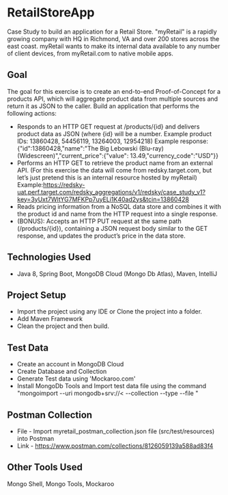 # RetailStoreApp
Case Study to build an application for a Retail Store.
"myRetail" is a rapidly growing company with HQ in Richmond, VA and over 200 stores across the east coast. myRetail wants to make its internal data available to any number of client devices, from myRetail.com to native mobile apps. 
## Goal
The goal for this exercise is to create an end-to-end Proof-of-Concept for a products API, which will aggregate product data from multiple sources and return it as JSON to the caller. 
Build an application that performs the following actions: 
* Responds to an HTTP GET request at /products/{id} and delivers product data as JSON (where {id} will be a number. 
  Example product IDs: 13860428, 54456119, 13264003, 12954218) 
  Example response: {"id":13860428,"name":"The Big Lebowski (Blu-ray) (Widescreen)","current_price":{"value": 13.49,"currency_code":"USD"}}
*	Performs an HTTP GET to retrieve the product name from an external API. (For this exercise the data will come from redsky.target.com, but let’s just pretend this is an internal resource hosted by myRetail) 
  Example:https://redsky-uat.perf.target.com/redsky_aggregations/v1/redsky/case_study_v1?key=3yUxt7WltYG7MFKPp7uyELi1K40ad2ys&tcin=13860428
*	Reads pricing information from a NoSQL data store and combines it with the product id and name from the HTTP request into a single response. 
*	(BONUS): Accepts an HTTP PUT request at the same path (/products/{id}), containing a JSON request body similar to the GET response, and updates the product’s price in the data store. 

## Technologies Used
 * Java 8, Spring Boot, MongoDB Cloud (Mongo Db Atlas), Maven, IntelliJ
## Project Setup
 * Import the project using any IDE or Clone the project into a folder.
 * Add Maven Framework
 * Clean the project and then build.
 
## Test Data
 * Create an account in MongoDB Cloud
 * Create Database and Collection
 * Generate Test data using 'Mockaroo.com'
 * Install MongoDb Tools and Import test data file using the command "mongoimport --uri mongodb+srv://<<URI> --collection <COLLECTION> --type <FILETYPE> --file <FILENAME>"
    
## Postman Collection
* File - Import myretail_postman_collection.json file (src/test/resources) into Postman
* Link - https://www.postman.com/collections/8126059139a588ad83f4
 
## Other Tools Used
Mongo Shell, Mongo Tools, Mockaroo


